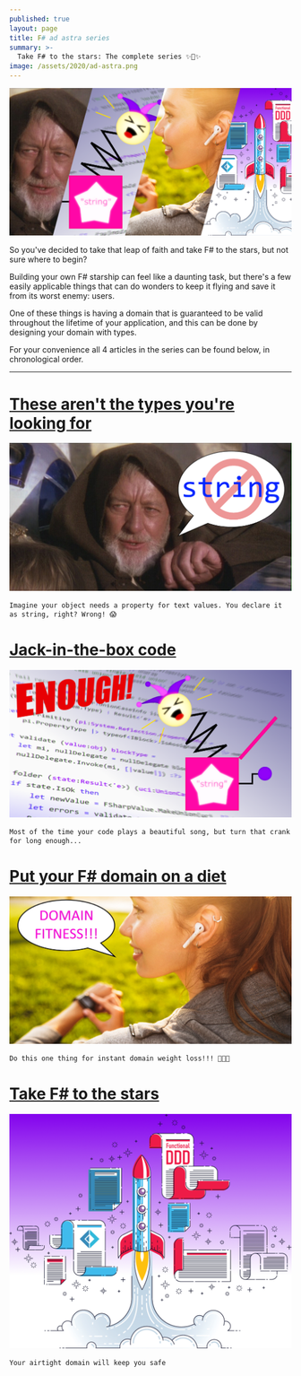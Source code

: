 ```yaml
---
published: true
layout: page
title: F# ad astra series
summary: >-
  Take F# to the stars: The complete series ✨🚀✨
image: /assets/2020/ad-astra.png
---
```


<img src="/assets/2020/ad-astra.png" />

So you've decided to take that leap of faith and take F# to the stars, but not sure where to begin?

Building your own F# starship can feel like a daunting task, but there's a few easily applicable things that can do wonders to keep it flying and save it from its worst enemy: users.

One of these things is having a domain that is guaranteed to be valid throughout the lifetime of your application, and this can be done by designing your domain with types.

For your convenience all 4 articles in the series can be found below, in chronological order.

<hr />

<div class="posts">

  <div class="post">
    <h1 class="post-title">
      <a href="/fun/2020/03/04/these-arent-the-types/">
        These aren't the types you're looking for
      </a>
    </h1>
    <a href="/fun/2020/03/04/these-arent-the-types/">
      <img src="/assets/2020/not-the-string.png" alt="splash">
    </a>

    Imagine your object needs a property for text values. You declare it as string, right? Wrong! 😱

  </div>

  <div class="post">
    <h1 class="post-title">
      <a href="/fun/2020/04/06/jack-in-the-box-code/">
        Jack-in-the-box code
      </a>
    </h1>
    <a href="/fun/2020/04/06/jack-in-the-box-code/">
      <img src="/assets/2020/jack-in-the-box.png" alt="splash">
    </a>
    
    Most of the time your code plays a beautiful song, but turn that crank for long enough...

  </div>

  <div class="post">  
    <h1 class="post-title">
      <a href="/fun/2020/05/04/domain-fitness/">
        Put your F# domain on a diet
      </a>
    </h1>
    <a href="/fun/2020/05/04/domain-fitness/">
      <img src="/assets/2020/domain-fitness.jpg" alt="splash">
    </a>

    Do this one thing for instant domain weight loss!!! 🤩🤫🤭


  </div>

  <div class="post">
    <h1 class="post-title">
      <a href="/fun/2020/06/30/take-it-to-the-stars/">
        Take F# to the stars
      </a>
    </h1>
    <a href="/fun/2020/06/30/take-it-to-the-stars/">
      <img src="/assets/2020/take-it-to-the-stars.png" alt="splash">
    </a>

    Your airtight domain will keep you safe

  </div>

</div>